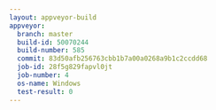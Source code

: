 ```yaml
---
layout: appveyor-build
appveyor:
  branch: master
  build-id: 50070244
  build-number: 585
  commit: 83d50afb256763cbb1b7a00a0268a9b1c2ccdd68
  job-id: 28f5g829fapvl0jt
  job-number: 4
  os-name: Windows
  test-result: 0
---
```

